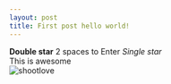 ```yaml
---
layout: post
title: First post hello world!
---
```


**Double star**  2 spaces to Enter
*Single star*  
This is awesome  
![shootlove](https://github.com/uyennn/uyennn.github.io/blob/master/_posts/shootlove.jpg?raw=true)
